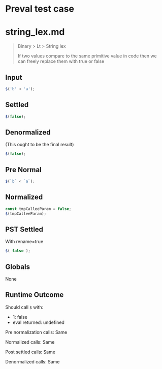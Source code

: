 # Preval test case

# string_lex.md

> Binary > Lt > String lex
>
> If two values compare to the same primitive value in code then we can freely replace them with true or false

## Input

`````js filename=intro
$('b' < 'a');
`````

## Settled


`````js filename=intro
$(false);
`````

## Denormalized
(This ought to be the final result)

`````js filename=intro
$(false);
`````

## Pre Normal


`````js filename=intro
$(`b` < `a`);
`````

## Normalized


`````js filename=intro
const tmpCalleeParam = false;
$(tmpCalleeParam);
`````

## PST Settled
With rename=true

`````js filename=intro
$( false );
`````

## Globals

None

## Runtime Outcome

Should call `$` with:
 - 1: false
 - eval returned: undefined

Pre normalization calls: Same

Normalized calls: Same

Post settled calls: Same

Denormalized calls: Same

